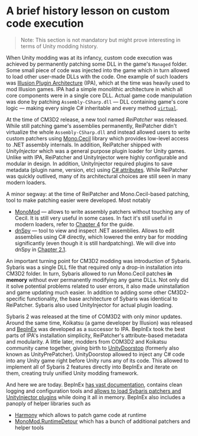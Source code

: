 # A brief history lesson on custom code execution

> Note: This section is not mandatory but might prove interesting
> in terms of Unity modding history.

When Unity modding was at its infancy, custom code execution was achieved
by permanently patching some DLL in the game's `Managed` folder. Some 
small piece of code was injected into the game which in turn allowed to load 
other user-made DLLs with the code. One example of such loaders was
[Illusion Plugin Architecture](https://github.com/Eusth/IPA) (IPA), which at the time
was heavily used to mod Illusion games. IPA had a simple monolithic
architecture in which all core components were in a single core DLL. 
Actual game code manipulation was done by patching `Assembly-CSharp.dll` — 
DLL containing game's core logic — making every single C# inheritable 
and every method [`virtual`](https://docs.microsoft.com/en-us/dotnet/csharp/language-reference/keywords/virtual).

At the time of CM3D2 release, a new tool named *ReiPatcher* was released. 
While still patching game's assemblies permanently, ReiPatcher didn't
virtualize the whole `Assembly-CSharp.dll` and instead allowed users to 
write custom patchers using [Mono.Cecil](https://github.com/jbevain/cecil) 
library which provides low-level access to .NET assembly internals. 
In addition, ReiPatcher shipped with *UnityInjector* which was a general 
purpose plugin loader for Unity games. Unlike with IPA, ReiPatcher and 
UnityInjector were highly configurable and modular in design. In addition, 
UnityInjector required plugins to save metadata (plugin name, version, etc) 
using [C# attributes](https://docs.microsoft.com/en-us/dotnet/csharp/programming-guide/concepts/attributes/).
While ReiPatcher was quickly outlived, many of its architectural choices are
still seen in many modern loaders.

A minor segway: at the time of ReiPatcher and Mono.Cecil-based patching, tool to make 
patching easier were developed. Most notably

* [MonoMod](https://github.com/MonoMod/MonoMod) — allows to write assembly
   patchers without touching any of Cecil. It is still very useful in some
   cases. In fact it's still useful in modern loaders, refer to
   [Chapter 4](/chapters/4_monomod/intro.md) for the guide.
* [dnSpy](https://github.com/0xd4d/dnSpy) — tool to view and inspect .NET
    assemblies. Allows to edit assemblies using C# directly, which lowered 
    the entry bar for modding significantly (even though it is still
    hardpatching). We will dive into dnSpy in [Chapter 2.1](/chapters/2_patching_basics/1_dnspy.md).

An important turning point for CM3D2 modding was introduction of Sybaris.  
Sybaris was a single DLL file that required only a drop-in installation into 
CM3D2 folder. In turn, Sybaris allowed to run Mono.Cecil patches **in memory**
without ever permanently modifying any game DLLs. Not only did it solve 
potential problems related to user errors, it also made uninstallation and 
game updating much easier. In addition to adding some other CM3D2-specific 
functionality, the base architecture of Sybaris was identical to ReiPatcher. 
Sybaris also used UnityInjector for actual plugin loading.

Sybaris 2 was released at the time of COM3D2 with only minor updates. Around 
the same time, Koikatsu (a game developer by Illusion) was released and 
[BepInEx](https://github.com/BepInEx/BepInEx) was developed as a successor 
to IPA. BepInEx took the best parts of IPA's installation simplicity,
ReiPatcher's attribute-based metadata and modularity. A little later, 
modders from COM3D2 and Koikatsu community came together, giving birth to
[UnityDoorstop](https://github.com/NeighTools/UnityDoorstop) (formerly also 
known as UnityPrePatcher). UnityDoorstop allowed to inject any C# code into
any Unity game right before Unity runs any of its code. This allowed to 
implement all of Sybaris 2 features directly into BepInEx and iterate on them, 
creating truly unified Unity modding framework. 

And here we are today. BepInEx
[has vast documentation](https://bepinex.github.io/bepinex_docs/master/articles/index.html), 
contains clean logging and configuration tools and
[allows to load Sybaris patchers and UnityInjector plugins](https://bepinex.github.io/bepinex_docs/master/articles/advanced/compatibility.html)
while doing it all in memory.
BepInEx also includes a panoply of helper libraries such as

* [Harmony](https://harmony.pardeike.net/) which allows to patch game code at runtime
* [MonoMod.RuntimeDetour](https://github.com/MonoMod/MonoMod/blob/master/README-RuntimeDetour.md) which has a bunch of additional patchers and helper tools